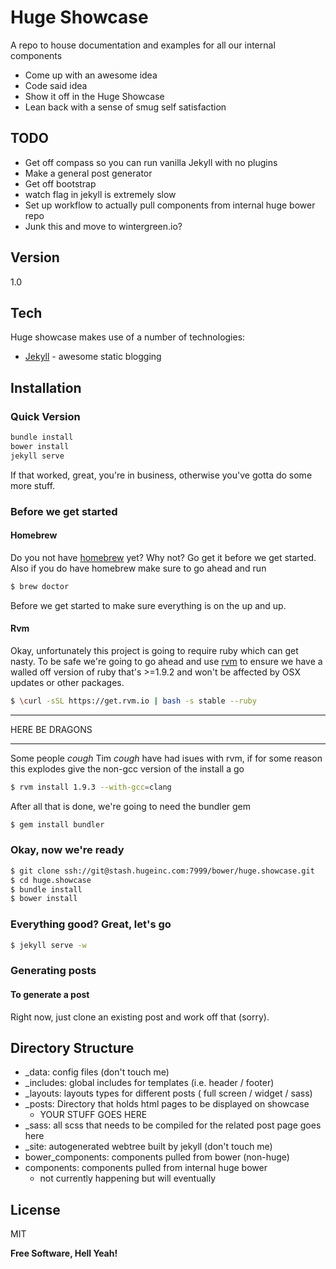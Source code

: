 Huge Showcase
=========

A repo to house documentation and examples for all our internal components

  - Come up with an awesome idea
  - Code said idea
  - Show it off in the Huge Showcase
  - Lean back with a sense of smug self satisfaction

TODO
----

- Get off compass so you can run vanilla Jekyll with no plugins
- Make a general post generator
- Get off bootstrap
- watch flag in jekyll is extremely slow
- Set up workflow to actually pull components from internal huge bower repo
- Junk this and move to wintergreen.io?

Version
----

1.0

Tech
-----------

Huge showcase makes use of a number of technologies:

* [Jekyll] - awesome static blogging


Installation
--------------

### Quick Version

```sh
bundle install
bower install
jekyll serve
```

If that worked, great, you're in business, otherwise you've gotta do some more stuff.

### Before we get started

#### Homebrew

Do you not have [homebrew] yet? Why not? Go get it before we get started. Also if you do have homebrew make sure to go ahead and run 

```sh
$ brew doctor
```

Before we get started to make sure everything is on the up and up.

#### Rvm

Okay, unfortunately this project is going to require ruby which can get nasty. To be safe we're going to go ahead and use [rvm] to ensure we have a walled off version of ruby that's >=1.9.2 and won't be affected by OSX updates or other packages.

```sh
$ \curl -sSL https://get.rvm.io | bash -s stable --ruby
```

***
HERE BE DRAGONS
***
Some people *cough* Tim *cough* have had isues with rvm, if for some reason this explodes give the non-gcc version of the install a go

```sh
$ rvm install 1.9.3 --with-gcc=clang
```

After all that is done, we're going to need the bundler gem

```sh
$ gem install bundler
```

### Okay, now we're ready

```sh
$ git clone ssh://git@stash.hugeinc.com:7999/bower/huge.showcase.git
$ cd huge.showcase
$ bundle install
$ bower install
```

### Everything good? Great, let's go

```sh
$ jekyll serve -w
```

### Generating posts


#### To generate a post

Right now, just clone an existing post and work off that (sorry).

Directory Structure
----------------------

- _data: config files (don't touch me)
- _includes: global includes for templates (i.e. header / footer)
- _layouts: layouts types for different posts ( full screen / widget / sass)
- _posts: Directory that holds html pages to be displayed on showcase 
	- YOUR STUFF GOES HERE
- _sass: all scss that needs to be compiled for the related post page goes here
- _site: autogenerated webtree built by jekyll (don't touch me)
- bower_components: components pulled from bower (non-huge)
- components: components pulled from internal huge bower 
	- not currently happening but will eventually


License
----

MIT


**Free Software, Hell Yeah!**

[Jekyll]:http://jekyllrb.com/
[Yeoman]:http://yeoman.io/
[rvm]:http://rvm.io/
[homebrew]:http://brew.sh
    

